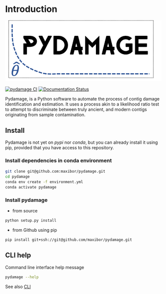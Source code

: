 # Introduction
![pydamage logo](../img/logo.png)

[![pydamage CI](https://github.com/maxibor/pydamage/workflows/pydamage_ci/badge.svg)](https://github.com/maxibor/pydamage/actions) [![Documentation Status](https://readthedocs.org/projects/pydamage/badge/?version=latest)](https://pydamage.readthedocs.io/en/latest/?badge=latest)

Pydamage, is a Python software to automate the process of contig damage identification and estimation.
It uses a process akin to a likelihood ratio test to attempt to discriminate between truly ancient, and modern contigs originating from sample contamination.

## Install

Pydamage is not yet on *pypi* nor *conda*, but you can already install it using pip, provided that you have access to this repository.

### Install dependencies in conda environment

```bash
git clone git@github.com:maxibor/pydamage.git
cd pydamage
conda env create -f environment.yml
conda activate pydamage
```

### Install pydamage

- from source

```bash
python setup.py install
```

- from Github using pip

```bash
pip install git+ssh://git@github.com/maxibor/pydamage.git
```

## CLI help

Command line interface help message

```bash
pydamage --help
```

See also [CLI](CLI)

